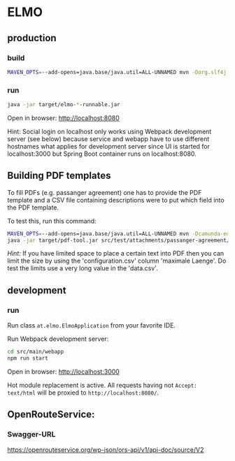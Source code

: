 # ELMO

## production

### build

```sh
MAVEN_OPTS=--add-opens=java.base/java.util=ALL-UNNAMED mvn -Dorg.slf4j.simpleLogger.log.org.openapitools.codegen.TemplateManager=WARN -Dcamunda-edition=ce package -P release
```

### run

```sh
java -jar target/elmo-*-runnable.jar
```

Open in browser: [http://localhost:8080](http://localhost:8080)

Hint: Social login on localhost only works using Webpack development server (see below) because
service and webapp have to use different hostnames what applies for development server since
UI is started for localhost:3000 but Spring Boot container runs on localhost:8080.

## Building PDF templates

To fill PDFs (e.g. passanger agreement) one has to provide the PDF template and a CSV file
containing descriptions were to put which field into the PDF template.

To test this, run this command:

```sh
MAVEN_OPTS=--add-opens=java.base/java.util=ALL-UNNAMED mvn -Dcamunda-edition=ce clean package -P pdf
java -jar target/pdf-tool.jar src/test/attachments/passanger-agreement/configuration.csv src/test/attachments/passanger-agreement/data.csv src/test/attachments/passanger-agreement/template.pdf ~/Desktop/test.pdf
```

*Hint:* If you have limited space to place a certain text into PDF then you can limit the size
by using the 'configuration.csv' column 'maximale Laenge'. Do test the limits use a very long value in the 'data.csv'.

## development

### run

Run class `at.elmo.ElmoApplication` from your favorite IDE.

Run Webpack development server:
```sh
cd src/main/webapp
npm run start
```

Open in browser: [http://localhost:3000](http://localhost:3000)

Hot module replacement is active. All requests having not `Accept: text/html` will be proxied to `http://localhost:8080/`.

## OpenRouteService:

### Swagger-URL

https://openrouteservice.org/wp-json/ors-api/v1/api-doc/source/V2
